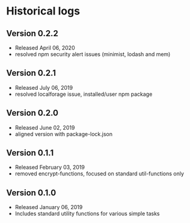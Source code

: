 # Historical logs

## Version 0.2.2
- Released April 06, 2020
- resolved npm security alert issues (minimist, lodash and mem)

## Version 0.2.1
- Released July 06, 2019
- resolved localforage issue, installed/user npm package

## Version 0.2.0
- Released June 02, 2019
- aligned version with package-lock.json

## Version 0.1.1
- Released February 03, 2019
- removed encrypt-functions, focused on standard util-functions only

## Version 0.1.0
- Released January 06, 2019
- Includes standard utility functions for various simple tasks

